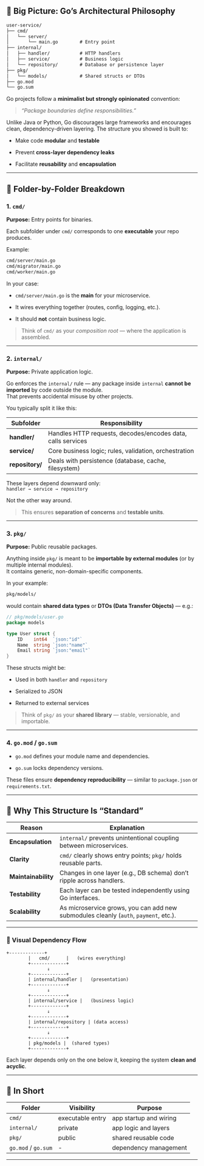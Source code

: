 ## 🧭 Big Picture: Go’s Architectural Philosophy

```markdown
user-service/
├── cmd/
│   └── server/
│       └── main.go        # Entry point
├── internal/
│   ├── handler/           # HTTP handlers
│   ├── service/           # Business logic
│   └── repository/        # Database or persistence layer
├── pkg/
│   └── models/            # Shared structs or DTOs
├── go.mod
└── go.sum

```

Go projects follow a **minimalist but strongly opinionated** convention:

> *“Package boundaries define responsibilities.”*

Unlike Java or Python, Go discourages large frameworks and encourages clean, dependency-driven layering. The structure you showed is built to:

-   Make code **modular** and **testable**

-   Prevent **cross-layer dependency leaks**

-   Facilitate **reusability** and **encapsulation**


---

## 📁 Folder-by-Folder Breakdown

### 1\. `cmd/`

**Purpose:** Entry points for binaries.

Each subfolder under `cmd/` corresponds to one **executable** your repo produces.

Example:

```bash
cmd/server/main.go
cmd/migrator/main.go
cmd/worker/main.go
```

In your case:

-   `cmd/server/main.go` is the **main** for your microservice.

-   It wires everything together (routes, config, logging, etc.).

-   It should **not** contain business logic.


> Think of `cmd/` as your *composition root* — where the application is assembled.

---

### 2\. `internal/`

**Purpose:** Private application logic.

Go enforces the `internal/` rule — any package inside `internal` **cannot be imported** by code outside the module.  
That prevents accidental misuse by other projects.

You typically split it like this:

| Subfolder | Responsibility |
| --- | --- |
| **handler/** | Handles HTTP requests, decodes/encodes data, calls services |
| **service/** | Core business logic; rules, validation, orchestration |
| **repository/** | Deals with persistence (database, cache, filesystem) |

These layers depend downward only:  
`handler → service → repository`

Not the other way around.

> This ensures **separation of concerns** and **testable units**.

---

### 3\. `pkg/`

**Purpose:** Public reusable packages.

Anything inside `pkg/` is meant to be **importable by external modules** (or by multiple internal modules).  
It contains generic, non-domain-specific components.

In your example:

```bash
pkg/models/
```

would contain **shared data types** or **DTOs (Data Transfer Objects)** — e.g.:

```go
// pkg/models/user.go
package models

type User struct {
    ID    int64  `json:"id"`
    Name  string `json:"name"`
    Email string `json:"email"`
}
```

These structs might be:

-   Used in both `handler` and `repository`

-   Serialized to JSON

-   Returned to external services


> Think of `pkg/` as your **shared library** — stable, versionable, and importable.

---

### 4\. `go.mod` / `go.sum`

-   `go.mod` defines your module name and dependencies.

-   `go.sum` locks dependency versions.


These files ensure **dependency reproducibility** — similar to `package.json` or `requirements.txt`.

---

## 🧱 Why This Structure Is “Standard”

| Reason | Explanation |
| --- | --- |
| **Encapsulation** | `internal/` prevents unintentional coupling between microservices. |
| **Clarity** | `cmd/` clearly shows entry points; `pkg/` holds reusable parts. |
| **Maintainability** | Changes in one layer (e.g., DB schema) don’t ripple across handlers. |
| **Testability** | Each layer can be tested independently using Go interfaces. |
| **Scalability** | As microservice grows, you can add new submodules cleanly (`auth`, `payment`, etc.). |

---

### 🧩 Visual Dependency Flow

```pgsql
+-------------+
        |   cmd/      |   (wires everything)
        +-------------+
               ↓
        +-------------+
        | internal/handler |   (presentation)
        +-------------+
               ↓
        +-------------+
        | internal/service |   (business logic)
        +-------------+
               ↓
        +-------------+
        | internal/repository | (data access)
        +-------------+
               ↓
        +-------------+
        | pkg/models |  (shared types)
        +-------------+
```

Each layer depends only on the one below it, keeping the system **clean and acyclic**.

---

## 🧠 In Short

| Folder | Visibility | Purpose |
| --- | --- | --- |
| `cmd/` | executable entry | app startup and wiring |
| `internal/` | private | app logic and layers |
| `pkg/` | public | shared reusable code |
| `go.mod` / `go.sum` | \- | dependency management |

---
